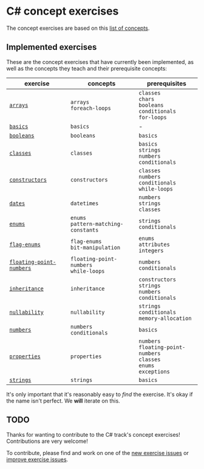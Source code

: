 # C&#35; concept exercises

The concept exercises are based on this [list of concepts][reference-shared].

## Implemented exercises

These are the concept exercises that have currently been implemented, as well as the concepts they teach and their prerequisite concepts:

| exercise                                                            | concepts                                   | prerequisites                                                                     |
| ------------------------------------------------------------------- | ------------------------------------------ | --------------------------------------------------------------------------------- |
| [`arrays`][concept-exercise-arrays]                                 | `arrays`<br/>`foreach-loops`               | `classes`<br/>`chars`<br/>`booleans`<br/>`conditionals`<br/>`for-loops`           |
| [`basics`][concept-exercise-basics]                                 | `basics`                                   | -                                                                                 |
| [`booleans`][concept-exercise-booleans]                             | `booleans`                                 | `basics`                                                                          |
| [`classes`][concept-exercise-classes]                               | `classes`                                  | `basics`<br/>`strings`<br/>`numbers`<br/>`conditionals`                           |
| [`constructors`][concept-exercise-constructors]                     | `constructors`                             | `classes`<br/>`numbers`<br/>`conditionals`<br/>`while-loops`                      |
| [`dates`][concept-exercise-datetimes]                               | `datetimes`                                | `numbers`<br/>`strings`<br/>`classes`                                             |
| [`enums`][concept-exercise-enums]                                   | `enums`<br/>`pattern-matching-constants`   | `strings`<br/>`conditionals`                                                      |
| [`flag-enums`][concept-exercise-flag-enums]                         | `flag-enums`<br/>`bit-manipulation`        | `enums`<br/>`attributes`</br>`integers`                                           |
| [`floating-point-numbers`][concept-exercise-floating-point-numbers] | `floating-point-numbers`<br/>`while-loops` | `numbers`<br/>`conditionals`                                                      |
| [`inheritance`][concept-exercise-inheritance]                       | `inheritance`                              | `constructors`<br/>`strings`<br/>`numbers`<br/>`conditionals`                     |
| [`nullability`][concept-exercise-nullability]                       | `nullability`                              | `strings`<br/>`conditionals`<br/>`memory-allocation`                              |
| [`numbers`][concept-exercise-numbers]                               | `numbers`<br/>`conditionals`               | `basics`                                                                          |
| [`properties`][concept-exercise-properties]                         | `properties`                               | `numbers`<br/>`floating-point-numbers`<br/>`classes`<br/>`enums`<br/>`exceptions` |
| [`strings`][concept-exercise-strings]                               | `strings`                                  | `basics`                                                                          |

It's only important that it's reasonably easy to _find_ the exercise. It's okay if the name isn't perfect. We **will** iterate on this.

## TODO

Thanks for wanting to contribute to the C# track's concept exercises! Contributions are very welcome!

To contribute, please find and work on one of the [new exercise issues][issues-new-exercise] or [improve exercise issues][issues-improve-exercise].

[reference-shared]: ../../reference/README.md
[reference]: ./reference.md
[concept-exercises]: ./concept/README.md
[concept-exercise-arrays]: ./arrays/.meta/design.md
[concept-exercise-basics]: ./basics/.meta/design.md
[concept-exercise-booleans]: ./booleans/.meta/design.md
[concept-exercise-classes]: ./classes/.meta/design.md
[concept-exercise-constructors]: ./constructors/.meta/design.md
[concept-exercise-flag-enums]: ./flag-enums/.meta/design.md
[concept-exercise-datetimes]: ./datetimes/.meta/design.md
[concept-exercise-enums]: ./enums/.meta/design.md
[concept-exercise-floating-point-numbers]: ./floating-point-numbers/.meta/design.md
[concept-exercise-inheritance]: ./inheritance/.meta/design.md
[concept-exercise-nullability]: ./nullability/.meta/design.md
[concept-exercise-numbers]: ./numbers/.meta/design.md
[concept-exercise-properties]: ./properties/.meta/design.md
[concept-exercise-strings]: ./strings/.meta/design.md
[issues-new-exercise]: https://github.com/exercism/v3/issues?utf8=%E2%9C%93&q=is%3Aopen+label%3Atrack%2Fcsharp+label%3Atype%2Fnew-exercise+label%3Astatus%2Fhelp-wanted
[issues-improve-exercise]: https://github.com/exercism/v3/issues?utf8=%E2%9C%93&q=is%3Aopen+label%3Atrack%2Fcsharp+label%3Atype%2Fimprove-exercise+label%3Astatus%2Fhelp-wanted

